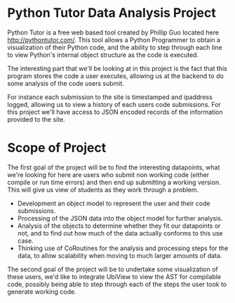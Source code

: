 Python Tutor Data Analysis Project
=============

Python Tutor is a free web based tool created by Phillip Guo located here http://pythontutor.com/. This tool allows a Python Programmer to obtain a visualization of their Python code, and the ability to step through each line to view Python's internal object structure as the code is executed.

The interesting part that we'll be looking at in this project is the fact that this program stores the code a user executes, allowing us at the backend to do some analysis of the code users submit.

For instance each submission to the site is timestamped and ipaddress logged, allowing us to view a history of each users code submissions. For this project we'll have access to JSON encoded records of the information provided to the site.

Scope of Project
=============

The first goal of the project will be to find the interesting datapoints, what we're looking for here are users who submit non working code (either compile or run time errors) and then end up submitting a working version. This will give us view of students as they work through a problem.

- Development an object model to represent the user and their code submissions.
- Processing of the JSON data into the object model for further analysis.
- Analysis of the objects to determine whether they fit our datapoints or not, and to find out how much of the data actually conforms to this use case.
- Thinking use of CoRoutines for the analysis and processing steps for the data, to allow scalability when moving to much larger amounts of data.


The second goal of the project will be to undertake some visualization of these users, we'd like to integrate UbiView to view the AST for compilable code, possibly being able to step through each of the steps the user took to generate working code.
